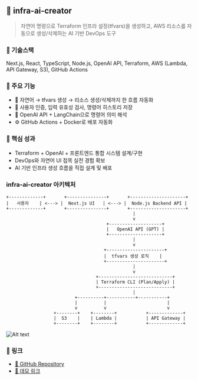 ## 📁 infra-ai-creator

> 자연어 명령으로 Terraform 인프라 설정(tfvars)을 생성하고, AWS 리소스를 자동으로 생성/삭제하는 AI 기반 DevOps 도구

### 🔧 기술스택
Next.js, React, TypeScript, Node.js, OpenAI API, Terraform, AWS (Lambda, API Gateway, S3), GitHub Actions

### 🚀 주요 기능
- 💬 자연어 → tfvars 생성 → 리소스 생성/삭제까지 한 흐름 자동화
- 🔐 사용자 인증, 입력 유효성 검사, 명령어 히스토리 저장
- 🧠 OpenAI API + LangChain으로 명령어 의미 해석
- ⚙️ GitHub Actions + Docker로 배포 자동화

### 🎯 핵심 성과
- Terraform + OpenAI + 프론트엔드 통합 시스템 설계/구현
- DevOps와 자연어 UI 접목 실전 경험 확보
- AI 기반 인프라 생성 흐름을 직접 설계 및 배포

### infra-ai-creator 아키텍처
```
+-------------+       +---------------+       +---------------------+
|   사용자    | <---> |  Next.js UI   | <---> |  Node.js Backend API |
+-------------+       +---------------+       +---------------------+
                                                |
                                                v
                                      +--------------------+
                                      |   OpenAI API (GPT) |
                                      +--------------------+
                                                |
                                                v
                                     +----------------------+
                                     |  tfvars 생성 로직    |
                                     +----------------------+
                                                |
                                                v
                                  +----------------------------+
                                  | Terraform CLI (Plan/Apply) |
                                  +----------------------------+
                                                |
                          +----------+-----------+-----------+
                          |          |                       |
                          v          v                       v
                  +--------+    +--------+           +-------------+
                  |  S3    |    | Lambda |           | API Gateway |
                  +--------+    +--------+           +-------------+
```
![Alt text](/home/main-arc-img.png "아키텍트")

### 🔗 링크
- [🔗 GitHub Repository](https://github.com/kenneth-kang/infra-ai-creator)
- [🚀 데모 링크](https://infra-ai.vercel.app)

